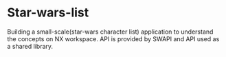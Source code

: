 # Star-wars-list
Building a small-scale(star-wars character list) application to understand the concepts on NX workspace. API is provided by SWAPI and API used as a shared library.
